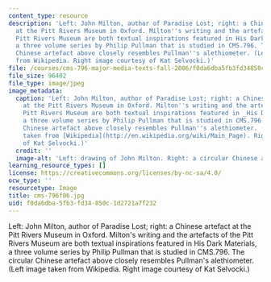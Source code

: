 ```yaml
---
content_type: resource
description: 'Left: John Milton, author of Paradise Lost; right: a Chinese artefact
  at the Pitt Rivers Museum in Oxford. Milton''s writing and the artefacts of the
  Pitt Rivers Museum are both textual inspirations featured in His Dark Materials,
  a three volume series by Philip Pullman that is studied in CMS.796. The circular
  Chinese artefact above closely resembles Pullman''s alethiometer. (Left image taken
  from Wikipedia. Right image courtesy of Kat Selvocki.)'
file: /courses/cms-796-major-media-texts-fall-2006/f0da6dba5fb3fd34850c1d2721a7f232_cms-796f06.jpg
file_size: 96402
file_type: image/jpeg
image_metadata:
  caption: 'Left: John Milton, author of Paradise Lost; right: a Chinese artefact
    at the Pitt Rivers Museum in Oxford. Milton''s writing and the artefacts of the
    Pitt Rivers Museum are both textual inspirations featured in _His Dark Materials_,
    a three volume series by Philip Pullman that is studied in CMS.796. The circular
    Chinese artefact above closely resembles Pullman''s alethiometer. (Left image
    taken from [Wikipedia](http://en.wikipedia.org/wiki/Main_Page). Right image courtesy
    of Kat Selvocki.)'
  credit: ''
  image-alt: 'Left: drawing of John Milton. Right: a circular Chinese artefact.'
learning_resource_types: []
license: https://creativecommons.org/licenses/by-nc-sa/4.0/
ocw_type: ''
resourcetype: Image
title: cms-796f06.jpg
uid: f0da6dba-5fb3-fd34-850c-1d2721a7f232
---
```

Left: John Milton, author of Paradise Lost; right: a Chinese artefact at the Pitt Rivers Museum in Oxford. Milton's writing and the artefacts of the Pitt Rivers Museum are both textual inspirations featured in His Dark Materials, a three volume series by Philip Pullman that is studied in CMS.796. The circular Chinese artefact above closely resembles Pullman's alethiometer. (Left image taken from Wikipedia. Right image courtesy of Kat Selvocki.)